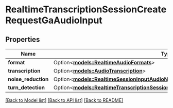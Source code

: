 # RealtimeTranscriptionSessionCreateRequestGaAudioInput

## Properties

Name | Type | Description | Notes
------------ | ------------- | ------------- | -------------
**format** | Option<[**models::RealtimeAudioFormats**](RealtimeAudioFormats.md)> |  | [optional]
**transcription** | Option<[**models::AudioTranscription**](AudioTranscription.md)> |  | [optional]
**noise_reduction** | Option<[**models::RealtimeSessionInputAudioNoiseReduction**](RealtimeSession_input_audio_noise_reduction.md)> |  | [optional]
**turn_detection** | Option<[**models::RealtimeTranscriptionSessionCreateRequestGaAudioInputTurnDetection**](RealtimeTranscriptionSessionCreateRequestGA_audio_input_turn_detection.md)> |  | [optional]

[[Back to Model list]](../README.md#documentation-for-models) [[Back to API list]](../README.md#documentation-for-api-endpoints) [[Back to README]](../README.md)


